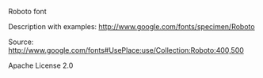 Roboto font

Description with examples:
http://www.google.com/fonts/specimen/Roboto

Source: 
http://www.google.com/fonts#UsePlace:use/Collection:Roboto:400,500

Apache License 2.0
